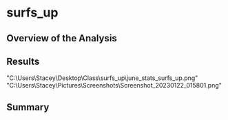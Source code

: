 # surfs_up
## Overview of the Analysis

## Results
"C:\Users\Stacey\Desktop\Class\surfs_up\june_stats_surfs_up.png"
"C:\Users\Stacey\Pictures\Screenshots\Screenshot_20230122_015801.png"
## Summary
